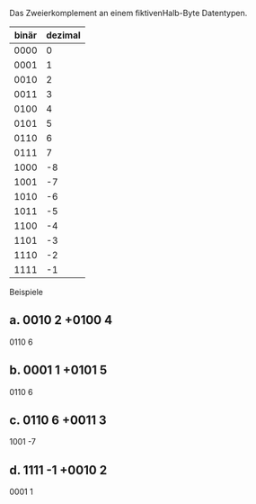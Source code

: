 Das Zweierkomplement an einem fiktivenHalb-Byte Datentypen.

|binär|dezimal|
|---|---|
|0000|0|
|0001|1|
|0010|2|
|0011|3|
|0100|4|
|0101|5|
|0110|6|
|0111|7|
|1000|-8|
|1001|-7|
|1010|-6|
|1011|-5|
|1100|-4|
|1101|-3|
|1110|-2|
|1111|-1|

Beispiele

a.
   0010 2
  +0100 4
 --------
   0110 6

b.
   0001 1
  +0101 5
 --------
   0110 6
 
c.
   0110  6
  +0011  3
 ---------
   1001 -7
 
d.
   1111 -1
  +0010  2
 ---------
   0001  1
